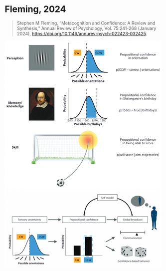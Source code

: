 # Fleming, 2024

> Stephen M Fleming, “Metacognition and Confidence: A Review and Synthesis,” Annual Review of Psychology, Vol. 75:241-268 (January 2024), <https://doi.org/10.1146/annurev-psych-022423-032425>.

![](images/Fleming2024_1.png)
![](images/Fleming2024_2.png)
